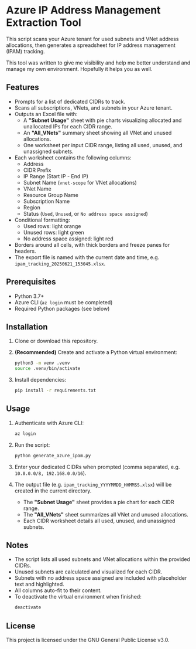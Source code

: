 # Azure IP Address Management Extraction Tool

This script scans your Azure tenant for used subnets and VNet address allocations, then generates a spreadsheet for IP address management (IPAM) tracking.

This tool was written to give me visibility and help me better understand and manage my own environment. Hopefully it helps you as well.

## Features

- Prompts for a list of dedicated CIDRs to track.
- Scans all subscriptions, VNets, and subnets in your Azure tenant.
- Outputs an Excel file with:
  - A **"Subnet Usage"** sheet with pie charts visualizing allocated and unallocated IPs for each CIDR range.
  - An **"All_VNets"** summary sheet showing all VNet and unused allocations.
  - One worksheet per input CIDR range, listing all used, unused, and unassigned subnets.
- Each worksheet contains the following columns:
  - Address
  - CIDR Prefix
  - IP Range (Start IP - End IP)
  - Subnet Name (`vnet-scope` for VNet allocations)
  - VNet Name
  - Resource Group Name
  - Subscription Name
  - Region
  - Status (`Used`, `Unused`, or `No address space assigned`)
- Conditional formatting:
  - Used rows: light orange
  - Unused rows: light green
  - No address space assigned: light red
- Borders around all cells, with thick borders and freeze panes for headers.
- The export file is named with the current date and time, e.g. `ipam_tracking_20250621_153045.xlsx`.

## Prerequisites

- Python 3.7+
- Azure CLI (`az login` must be completed)
- Required Python packages (see below)

## Installation

1. Clone or download this repository.

2. **(Recommended)** Create and activate a Python virtual environment:
   ```sh
   python3 -m venv .venv
   source .venv/bin/activate
   ```

3. Install dependencies:
   ```sh
   pip install -r requirements.txt
   ```

## Usage

1. Authenticate with Azure CLI:
   ```sh
   az login
   ```
2. Run the script:
   ```sh
   python generate_azure_ipam.py
   ```
3. Enter your dedicated CIDRs when prompted (comma separated, e.g. `10.0.0.0/8, 192.168.0.0/16`).

4. The output file (e.g. `ipam_tracking_YYYYMMDD_HHMMSS.xlsx`) will be created in the current directory.  
   - The **"Subnet Usage"** sheet provides a pie chart for each CIDR range.
   - The **"All_VNets"** sheet summarizes all VNet and unused allocations.
   - Each CIDR worksheet details all used, unused, and unassigned subnets.

## Notes

- The script lists all used subnets and VNet allocations within the provided CIDRs.
- Unused subnets are calculated and visualized for each CIDR.
- Subnets with no address space assigned are included with placeholder text and highlighted.
- All columns auto-fit to their content.
- To deactivate the virtual environment when finished:
  ```sh
  deactivate
  ```

## License

This project is licensed under the GNU General Public License v3.0.
